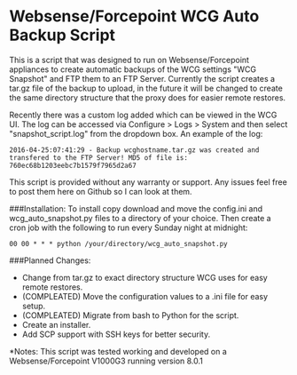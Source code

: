 # Websense/Forcepoint WCG Auto Backup Script
This is a script that was designed to run on Websense/Forcepoint appliances to create automatic backups of the WCG settings "WCG Snapshot" and FTP them to an FTP Server. Currently the script creates a tar.gz file of the backup to upload, in the future it will be changed to create the same directory structure that the proxy does for easier remote restores.

Recently there was a custom log added which can be viewed in the WCG UI. The log can be accessed via Configure > Logs > System and then select "snapshot_script.log" from the dropdown box. An example of the log:

``` 2016-04-25:07:41:29 - Backup wcghostname.tar.gz was created and transfered to the FTP Server! MD5 of file is: 760ec68b1203eebc7b1579f7965d2a67 ```

This script is provided without any warranty or support. Any issues feel free to post them here on Github so I can look at them.


###Installation:
To install copy download and move the config.ini and wcg_auto_snapshot.py files to a directory of your choice. Then create a cron job with the following to run every Sunday night at midnight:

```00 00 * * * python /your/directory/wcg_auto_snapshot.py```



###Planned Changes:
- Change from tar.gz to exact directory structure WCG uses for easy remote restores.
- (COMPLEATED) Move the configuration values to a .ini file for easy setup.
- (COMPLEATED) Migrate from bash to Python for the script.
- Create an installer.
- Add SCP support with SSH keys for better security.


*Notes: This script was tested working and developed on a Websense/Forcepoint V1000G3 running version 8.0.1
